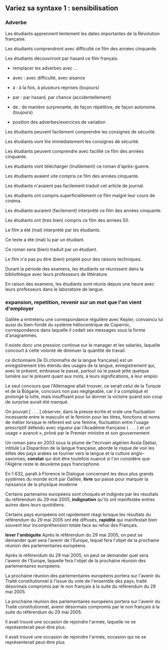 ## Variez sa syntaxe 1 : sensibilisation

### Adverbe

Les étudiants apprennent lentement les dates importantes de la Révolution française.

Les étudiants comprendront avec difficulté ce film des années cinquante.

Les étudiants découvriront par hasard ce film français.

- remplacer les adverbes avec ...

* avec : avec difficulté, avec aisance

* à : à la fois, à plusieurs reprises (toujours)

* par : par hasard, par chance (accidentellement)

* de : de manière surprenante, de façon répétitive, de façon autonome. (toujours)

- position des adverbes/exercices de variation

Les étudiants peuvent facilement comprendre les consignes de sécurité.

Les étudiants vont lire immédiatement les consignes de sécurité.

Les étudiants peuvent comprendre avec facilité ce film des années cinquante.

Les étudiants vont télécharger (inutilement) ce roman d'après-guerre.

Les étudiants avaient vite compris ce film des années cinquante.

Les étudiants n'avaient pas facilement traduit cet article de journal.

Les étudiants ont compris superficiellement ce film malgré leur cours de cinéma.

Les étudiants auraient (facilement) interprété ce film des années cinquante.

Les étudiants ont (tres bien) compris ce film des annees 50.

Le film a été (mal) interprété par les étudiants.

Ce texte a été (mal) lu par un étudiant.

Ce roman sera (bien) traduit par un étudiant.

Le film n'a pas pu être (bien) projeté pour des raisons techniques.

Durant la période des examens, les étudiants se réunissent dans la bibliothèque avec leurs professeurs de littérature.

En raison des examens, les étudiants sont réunis depuis une heure avec leurs professeurs dans le laboratoire de langue.

### expansion, repetition, revenir sur un mot que l'on vient d'employer

Galilée a entretenu une correspondance régulière avec Kepler, convaincu lui aussi du bien-fondé du système héliocentrique de Copernic, correspondance dans laquelle il codait ses messages sous la forme d'anagrammes.

Il existe donc une pression continue sur le manager et les salariés, laquelle concourt à cette volonté de diminuer la quantité de travail.

ce dictionnaire [le Di.ctionnafre de la langue française] est un enregistrement très étendu des usages de la langue, enregistrement qui, avec le présent, embrasse le passé, partout où le passé jette quelque lumière sur le présent quant aux mots, à leurs significations, à leur emploi

Le seul concours que l'Allemagne allait trouver, ce serait celui de la Turquie et de la Bulgarie, concours non pas négligeable, car il a compliqué et prolongé la lutte, mais insuffisant pour lui donner la victoire quand son coup de surprise aurait été manqué.

On pouvait [ . . . ] observer, dans la presse écrite et orale une fluctuation incessante entre le masculin et le féminin pour les titres, fonctions et noms de métier lorsque le référent est une femme, fluctuation entre l'usage prescriptif défendu avec vigueur par l'Académie française ( . . . ) et un usage « avancé », prôné par le Premier ministre et son gouvernement

Un roman paru en 2003 sous la plume de !'écrivain algérien Assia Djebar, intitulé La Disparition de la langue française, aborde le risque de voir les élites des pays arabes se tourner vers la langue et la culture anglo-saxonnes, **constat** qui doit être toutefois nuancé si l'on considère que l'Algérie reste le deuxième pays francophone.

En 1 632, paraît à Florence le Dialogue concernant les deux plus grands systèmes du monde écrit par Galilée, **livre** qui passe pour marquer la naissance de la physique moderne

Certains partenaires européens sont choqués et indignés par les résultats du référendum du 29 mai 2005, **indignation** qu'ils ont manifestée entres autres dans leurs quotidiens.

Certains pays européens ont rapidement réagi lorsque les résultats du référendum du 29 mai 2005 ont été diffusés, **rapidité** qui manifestait bien souvent leur incompréhension totale face au refus des Français.

**lever l'ambiguite**
Après le référendum du 29 mai 2005, on peut se demander quel sera l'avenir de l'Europe, lequel fera l'objet de la prochaine réunion des parlementaires européens.

Après le référendum du 29 mai 2005, on peut se demander quel sera l'avenir de l'Europe, laquelle fera l'objet de la prochaine réunion des parlementaires européens.

La prochaine réunion des parlementaires européens portera sur l'avenir du Traité constitutionnel à l'issue du vote de l'ensemble des pays, traité désormais compromis par le non français à la suite du référendum du 29 mai 2005.

La prochaine réunion des parlementaires européens portera sur l'avenir du Traité constitutionnel, avenir désormais compromis par le non français à la suite du référendum du 29 mai 2005.

Il avait trouvé une occasion de rejoindre l'armée, laquelle ne se représenterait peut-être plus.

Il avait trouvé une occasion de rejoindre l'armée, occasion qui ne se représenterait peut-être plus
